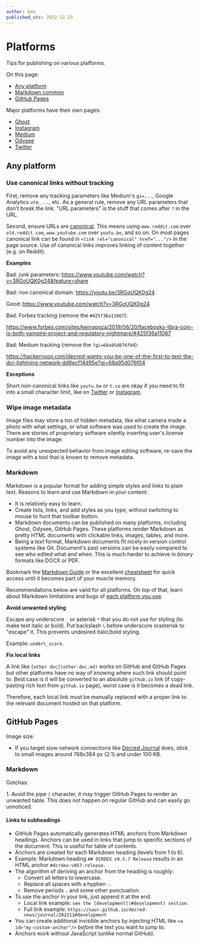 ```yaml
---
author: bee
published_utc: 2022-12-23
---
```


# Platforms

Tips for publishing on various platforms.

On this page:

- [Any platform](#any-platform)
- [Markdown common](#markdown)
- [GitHub Pages](#github-pages)

Major platforms have their own pages:

- [Ghost](ghost.md)
- [Instagram](instagram.md)
- [Medium](medium.md)
- [Odysee](odysee.md)
- [Twitter](twitter.md)


## Any platform


### Use canonical links without tracking

First, remove any tracking parameters like Medium's `gi=...`, Google Analytics `utm_...`, etc. As a general rule, remove any URL parameters that don't break the link. "URL parameters" is the stuff that comes after `?` in the URL.

Second, ensure URLs are [canonical](https://en.wikipedia.org/wiki/Canonical_link_element). This means using `www.reddit.com` over `old.reddit.com`, `www.youtube.com` over `youtu.be`, and so on. On most pages canonical link can be found in `<link rel="canonical" href="..."/>` in the page source. Use of canonical links improves linking of content together (e.g. on Reddit).

**Examples**

Bad: junk parameters: https://www.youtube.com/watch?v=3RGoUQK0g24&feature=share

Bad: non canonical domain: https://youtu.be/3RGoUQK0g24

Good: https://www.youtube.com/watch?v=3RGoUQK0g24

Bad: Forbes tracking (remove the `#425f36a11067`):

https://www.forbes.com/sites/kenrapoza/2019/06/20/facebooks-libra-coin-is-both-vampire-project-and-regulatory-nightmare/#425f36a11067

Bad: Medium tracking (remove the `?gi=68a95d076f04`):

https://hackernoon.com/decred-wants-you-be-one-of-the-first-to-test-the-dcr-lightning-network-dd9ecf14d95e?gi=68a95d076f04

**Exceptions**

Short non-canonical links like `youtu.be` or `t.co` are okay if you need to fit into a small character limit, like on [Twitter](twitter.md) or [Instagram](instagram.md).


### Wipe image metadata

Image files may store a ton of hidden metadata, like what camera made a photo with what settings, or what software was used to create the image. There are stories of proprietary software silently inserting user's license number into the image.

To avoid any unexpected behavior from image editing software, re-save the image with a tool that is known to remove metadata.


### Markdown

Markdown is a popular format for adding simple styles and links to plain text. Reasons to learn and use Markdown in your content:

- It is relatively easy to learn.
- Create lists, links, and add styles as you type, without switching to mouse to hunt that toolbar button.
- Markdown documents can be published on many platforms, including Ghost, Odysee, GitHub Pages. These platforms render Markdown as pretty HTML documents with clickable links, images, tables, and more.
- Being a *text* format, Markdown documents fit nicely in version control systems like Git. Document's past versions can be easily compared to see who edited what and when. This is much harder to achieve in *binary* formats like DOCX or PDF.

Bookmark the [Markdown Guide](https://www.markdownguide.org/basic-syntax/) or the excellent [cheatsheet](https://github.com/adam-p/markdown-here/wiki/Markdown-Cheatsheet) for quick access until it becomes part of your muscle memory.

Recommendations below are valid for all platforms. On top of that, learn about Markdown limitations and bugs of [each platform you use](#platforms).

**Avoid unwanted styling**

Escape any underscore `_` or asterisk `*` that you do not use for styling (to make text italic or bold). Put backslash `\` before underscore orasterisk to "escape" it. This prevents undesired italic/bold styling.

Example: `under\_score`.

**Fix local links**

A link like `[other doc](other-doc.md)` works on GitHub and GitHub Pages but other platforms have no way of knowing where such link should point to. Best case is it will be converted to an absolute `github.io` link (if copy-pasting rich text from `github.io` page), worst case is it becomes a dead link.

Therefore, each local link must be manually replaced with a proper link to the relevant document hosted on that platform.


## GitHub Pages

Image size:

- If you target slow network connections like [Decred Journal](https://xaur.github.io/decred-news/) does, stick to small images around 768x384 px (2:1) and under 100 KB.


### Markdown

Gotchas:

1\. Avoid the pipe `|` character, it may trigger GitHub Pages to render an unwanted table. This does not happen on regular GitHub and can easily go unnoticed.

#### Links to subheadings

- GitHub Pages automatically generates HTML anchors from Markdown headings. Anchors can be used in links that jump to specific sections of the document. This is useful for table of contents.
- Anchors are created for each Markdown heading (levels from 1 to 6).
- Example: Markdown heading `## DCRDEX v0.5.7 Release` results in an HTML anchor `#dcrdex-v057-release`.
- The algorithm of deriving an anchor from the heading is roughly:
  - Convert all letters to lowercase.
  - Replace all spaces with a hyphen `-`.
  - Remove periods `.` and some other punctuation.
- To use the anchor in your link, just append it at the end.
  - Local link example: `see the [development](#development) section`.
  - Full link example: `https://xaur.github.io/decred-news/journal/202211#development`
- You can create additional invisible anchors by injecting HTML like `<a id="my-custom-anchor"/>` _before_ the text you want to jump to.
- Anchors work without JavaScript (unlike normal GitHub).
